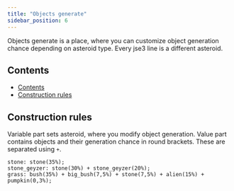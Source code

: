 ```yaml
---
title: "Objects generate"
sidebar_position: 6
---
```


Objects generate is a place, where you can customize object generation chance
depending on asteroid type. Every jse3 line is a different asteroid.

## Contents

-   [Contents](#contents)
-   [Construction rules](#construction-rules)

## Construction rules

Variable part sets asteroid, where you modify object generation.
Value part contains objects and their generation chance in round brackets.
These are separated using `+`.

```text showLineNumbers
stone: stone(35%);
stone_geyzer: stone(30%) + stone_geyzer(20%);
grass: bush(35%) + big_bush(7,5%) + stone(7,5%) + alien(15%) + pumpkin(0,3%);
```
